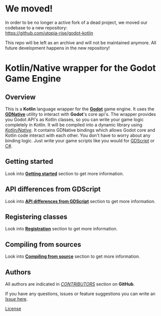 # We moved!

In order to be no longer a active fork of a dead project, we moved our codebase to a new repository:  
https://github.com/utopia-rise/godot-kotlin

This repo will be left as an archive and will not be maintained anymore. All future development happens in the new repository!




# Kotlin/Native wrapper for the Godot Game Engine

## Overview

This is a **Kotlin** language wrapper for the [**Godot**](https://godotengine.org/) game engine. It uses the [**GDNative**](https://godotengine.org/article/dlscript-here) utility to interact with **Godot**'s core api's. The wrapper provides you Godot API's as Kotlin classes, so you can write your game logic completely in Kotlin. It will be compiled into a dynamic library using [*Kotlin/Native*](https://kotlinlang.org/docs/reference/native-overview.html). It contains GDNative bindings which allows Godot core and Kotlin code interact with each other.
You don't have to worry about any binding logic. Just write your game scripts like you would for [GDScript](https://docs.godotengine.org/en/3.1/getting_started/scripting/gdscript/gdscript_basics.html) or [C#](https://docs.godotengine.org/en/3.1/getting_started/scripting/c_sharp/).

## Getting started

Look into [**Getting started**](./GETTING_STARTED.md) section to get more information.

## API differences from GDScript

Look into [**API differences from GDScript**](./API_DIFFERENCES.md) section to get more information.

## Registering classes

Look into [**Registration**](./REGISTRATION.md) section to get more information.

## Compiling from sources

Look into [**Compiling from source**](COMPILING_FROM_SOURCE.md) section to get more information.

## Authors

All authors are indicated in [*CONTRIBUTORS*](https://github.com/utopia-rise/kotlin-godot-wrapper/graphs/contributors) section on **GitHub**.

If you have any questions, issues or feature suggestions you can write an [*Issue* here](https://github.com/utopia-rise/kotlin-godot-wrapper/issues/new/choose).

[License](./LICENSE)